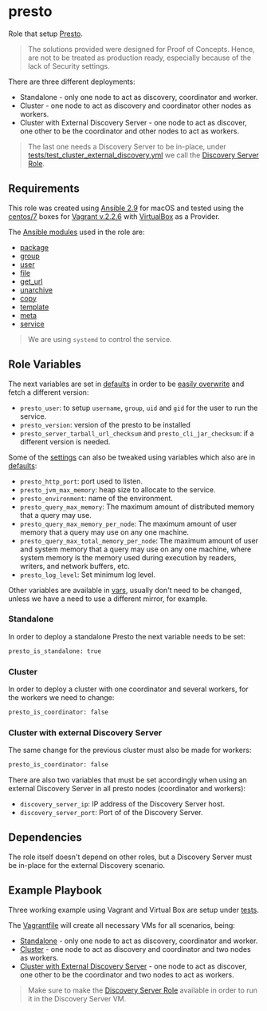 # presto

Role that setup  [Presto](https://prestodb.io).

> The solutions provided were designed for Proof of Concepts. Hence, are not to be treated as production ready, especially because of the lack of Security settings.

There are three different deployments:

- Standalone - only one node to act as discovery, coordinator and worker.
- Cluster - one node to act as discovery and coordinator other nodes as workers.
- Cluster with External Discovery Server - one node to act as discover, one other to be the coordinator and other nodes to act as workers.

> The last one needs a Discovery Server to be in-place, under [tests/test_cluster_external_discovery.yml](./tests/test_cluster_external_discovery.yml) we call  the [Discovery Server Role](../discovery-server/README.md).

## Requirements

This role was created using [Ansible 2.9](https://docs.ansible.com/ansible/2.9/) for macOS and tested using the [centos/7](https://app.vagrantup.com/centos/boxes/7) boxes for [Vagrant v.2.2.6](https://www.vagrantup.com/docs/index.html) with [VirtualBox](https://www.virtualbox.org/) as a Provider.

The [Ansible modules](https://docs.ansible.com/ansible/2.9/modules/modules_by_category.html) used in the role are:

- [package](https://docs.ansible.com/ansible/latest/modules/package_module.html#package-module)
- [group](https://docs.ansible.com/ansible/2.9/modules/group_module.html#group-module)
- [user](https://docs.ansible.com/ansible/2.9/modules/user_module.html#user-module)
- [file](https://docs.ansible.com/ansible/2.9/modules/file_module.html#file-module)
- [get_url](https://docs.ansible.com/ansible/2.9/modules/get_url_module.html#get_url-module)
- [unarchive](https://docs.ansible.com/ansible/2.9/modules/unarchive_module.html#unarchive-module)
- [copy](https://docs.ansible.com/ansible/2.9/modules/copy_module.html#copy-module)
- [template](https://docs.ansible.com/ansible/2.9/modules/template_module.html#template-module)
- [meta](https://docs.ansible.com/ansible/2.9/modules/meta_module.html#meta_module.html)
- [service](https://docs.ansible.com/ansible/2.9/modules/service_module.html#service-module)

> We are using `systemd` to control the service.

## Role Variables

The next variables are set in [defaults](./defaults/main.yml) in order to be [easily overwrite](https://docs.ansible.com/ansible/latest/user_guide/playbooks_variables.html#variable-precedence-where-should-i-put-a-variable) and fetch a different version:

- `presto_user`: to setup `username`, `group`, `uid` and `gid` for the user to run the service.
- `presto_version`: version of the presto to be installed
- `presto_server_tarball_url_checksum` and `presto_cli_jar_checksum`: if a different version is needed.

Some of the [settings](https://prestodb.io/docs/current/installation/deployment.html) can also be tweaked using variables which also are in [defaults](./defaults/main.yml):

- `presto_http_port`: port used to listen.
- `presto_jvm_max_memory`: heap size to allocate to the service.
- `presto_environment`: name of the environment.
- `presto_query_max_memory`: The maximum amount of distributed memory that a query may use.
- `presto_query_max_memory_per_node`: The maximum amount of user memory that a query may use on any one machine.
- `presto_query_max_total_memory_per_node`: The maximum amount of user and system memory that a query may use on any one machine, where system memory is the memory used during execution by readers, writers, and network buffers, etc.
- `presto_log_level`: Set minimum log level.

Other variables are available in [vars](vars/main.yml), usually don't need to be changed, unless we have a need to use a different mirror, for example.

### Standalone

In order to deploy a standalone Presto the next variable needs to be set:

```bash
presto_is_standalone: true
```

### Cluster

In order to deploy a cluster with one coordinator and several workers, for the workers we need to change:

```bash
presto_is_coordinator: false
```

### Cluster with external Discovery Server

The same change for the previous cluster must also be made for workers:

```bash
presto_is_coordinator: false
```

There are also two variables that must be set accordingly when using an external Discovery Server in all presto nodes (coordinator and workers):

- `discovery_server_ip`: IP address of the Discovery Server host.
- `discovery_server_port`: Port of of the Discovery Server.

## Dependencies

The role itself doesn't depend on other roles, but a Discovery Server must be in-place for the external Discovery scenario.

## Example Playbook

Three working example using Vagrant and Virtual Box are setup under [tests](./tests/).

The [Vagrantfile](./tests/Vagrantfile) will create all necessary VMs for all scenarios, being:

- [Standalone](./tests/test_standalone.yml) - only one node to act as discovery, coordinator and worker.
- [Cluster](./tests/test_cluster.yml) - one node to act as discovery and coordinator and two nodes as workers.
- [Cluster with External Discovery Server](./tests/test_cluster_external_discovery.yml) - one node to act as discover, one other to be the coordinator and two nodes to act as workers.

> Make sure to make the [Discovery Server Role](https://github.com/ricardo-aires/discovery-server-deploy/tree/master/ansible/roles/discovery-server) available in order to run it in the Discovery Server VM.
